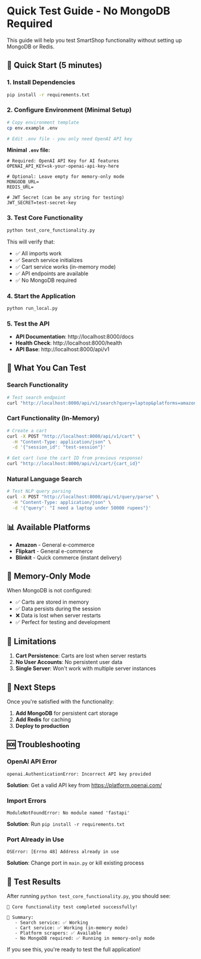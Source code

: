 # Quick Test Guide - No MongoDB Required

This guide will help you test SmartShop functionality without setting up MongoDB or Redis.

## 🚀 Quick Start (5 minutes)

### 1. Install Dependencies
```bash
pip install -r requirements.txt
```

### 2. Configure Environment (Minimal Setup)
```bash
# Copy environment template
cp env.example .env

# Edit .env file - you only need OpenAI API key
```

**Minimal `.env` file:**
```env
# Required: OpenAI API Key for AI features
OPENAI_API_KEY=sk-your-openai-api-key-here

# Optional: Leave empty for memory-only mode
MONGODB_URL=
REDIS_URL=

# JWT Secret (can be any string for testing)
JWT_SECRET=test-secret-key
```

### 3. Test Core Functionality
```bash
python test_core_functionality.py
```

This will verify that:
- ✅ All imports work
- ✅ Search service initializes
- ✅ Cart service works (in-memory mode)
- ✅ API endpoints are available
- ✅ No MongoDB required

### 4. Start the Application
```bash
python run_local.py
```

### 5. Test the API
- **API Documentation**: http://localhost:8000/docs
- **Health Check**: http://localhost:8000/health
- **API Base**: http://localhost:8000/api/v1

## 🧪 What You Can Test

### Search Functionality
```bash
# Test search endpoint
curl "http://localhost:8000/api/v1/search?query=laptop&platforms=amazon,flipkart"
```

### Cart Functionality (In-Memory)
```bash
# Create a cart
curl -X POST "http://localhost:8000/api/v1/cart" \
  -H "Content-Type: application/json" \
  -d '{"session_id": "test-session"}'

# Get cart (use the cart ID from previous response)
curl "http://localhost:8000/api/v1/cart/{cart_id}"
```

### Natural Language Search
```bash
# Test NLP query parsing
curl -X POST "http://localhost:8000/api/v1/query/parse" \
  -H "Content-Type: application/json" \
  -d '{"query": "I need a laptop under 50000 rupees"}'
```

## 📊 Available Platforms

- **Amazon** - General e-commerce
- **Flipkart** - General e-commerce  
- **Blinkit** - Quick commerce (instant delivery)

## 🔄 Memory-Only Mode

When MongoDB is not configured:
- ✅ Carts are stored in memory
- ✅ Data persists during the session
- ❌ Data is lost when server restarts
- ✅ Perfect for testing and development

## 🚨 Limitations

1. **Cart Persistence**: Carts are lost when server restarts
2. **No User Accounts**: No persistent user data
3. **Single Server**: Won't work with multiple server instances

## 🎯 Next Steps

Once you're satisfied with the functionality:

1. **Add MongoDB** for persistent cart storage
2. **Add Redis** for caching
3. **Deploy to production**

## 🆘 Troubleshooting

### OpenAI API Error
```
openai.AuthenticationError: Incorrect API key provided
```
**Solution**: Get a valid API key from https://platform.openai.com/

### Import Errors
```
ModuleNotFoundError: No module named 'fastapi'
```
**Solution**: Run `pip install -r requirements.txt`

### Port Already in Use
```
OSError: [Errno 48] Address already in use
```
**Solution**: Change port in `main.py` or kill existing process

## 📝 Test Results

After running `python test_core_functionality.py`, you should see:
```
🎉 Core functionality test completed successfully!

📝 Summary:
   - Search service: ✅ Working
   - Cart service: ✅ Working (in-memory mode)
   - Platform scrapers: ✅ Available
   - No MongoDB required: ✅ Running in memory-only mode
```

If you see this, you're ready to test the full application! 